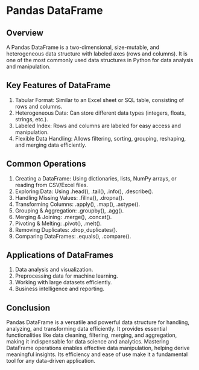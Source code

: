 # Pandas DataFrame

## Overview

A Pandas DataFrame is a two-dimensional, size-mutable, and heterogeneous data structure with labeled axes (rows and columns). It is one of the most commonly used data structures in Python for data analysis and manipulation.

## Key Features of DataFrame
1. Tabular Format: Similar to an Excel sheet or SQL table, consisting of rows and columns.
2. Heterogeneous Data: Can store different data types (integers, floats, strings, etc.).
3. Labeled Index: Rows and columns are labeled for easy access and manipulation.
4. Flexible Data Handling: Allows filtering, sorting, grouping, reshaping, and merging data efficiently.


## Common Operations
1. Creating a DataFrame: Using dictionaries, lists, NumPy arrays, or reading from CSV/Excel files.
2. Exploring Data: Using .head(), .tail(), .info(), .describe().
3. Handling Missing Values: .fillna(), .dropna().
4. Transforming Columns: .apply(), .map(), .astype().
5. Grouping & Aggregation: .groupby(), .agg().
6. Merging & Joining: .merge(), .concat().
7. Pivoting & Melting: .pivot(), .melt().
8. Removing Duplicates: .drop_duplicates().
9. Comparing DataFrames: .equals(), .compare().


## Applications of DataFrames

1. Data analysis and visualization.
2. Preprocessing data for machine learning.
3. Working with large datasets efficiently.
4. Business intelligence and reporting.

## Conclusion

Pandas DataFrame is a versatile and powerful data structure for handling, analyzing, and transforming data efficiently. It provides essential functionalities like data cleaning, filtering, merging, and aggregation, making it indispensable for data science and analytics. Mastering DataFrame operations enables effective data manipulation, helping derive meaningful insights. Its efficiency and ease of use make it a fundamental tool for any data-driven application.
